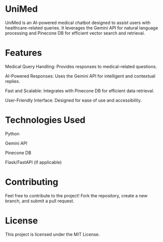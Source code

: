 # UniMed
UniMed is an AI-powered medical chatbot designed to assist users with healthcare-related queries. It leverages the Gemini API for natural language processing and Pinecone DB for efficient vector search and retrieval.

# Features
Medical Query Handling: Provides responses to medical-related questions.

AI-Powered Responses: Uses the Gemini API for intelligent and contextual replies.

Fast and Scalable: Integrates with Pinecone DB for efficient data retrieval.

User-Friendly Interface: Designed for ease of use and accessibility.

# Technologies Used

Python

Gemini API

Pinecone DB

Flask/FastAPI (if applicable)

# Contributing
Feel free to contribute to the project! Fork the repository, create a new branch, and submit a pull request.

# License
This project is licensed under the MIT License.
